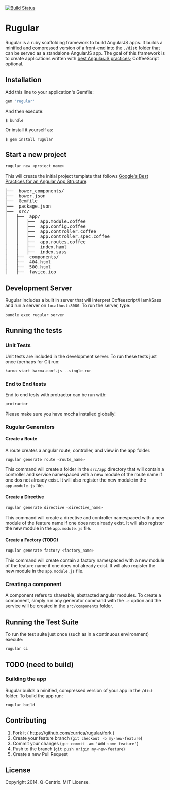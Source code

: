 [![Build Status](https://travis-ci.org/currica/rugular.svg)](https://travis-ci.org/currica/rugular)

# Rugular

Rugular is a ruby scaffolding framework to build AngularJS apps. It builds a
minified and compressed version of a front-end into the ``./dist`` folder that
can be served as a standalone AngularJS app. The goal of this framework is to
create applications written with [best AngularJS
practices](https://github.com/johnpapa/angularjs-styleguide); CoffeeScript
optional.

## Installation

Add this line to your application's Gemfile:

```ruby
gem 'rugular'
```

And then execute:

    $ bundle

Or install it yourself as:

    $ gem install rugular

## Start a new project

```bash
rugular new <project_name>
```

This will create the initial project template that follows [Google's Best
Practices for an Angular App
Structure](https://docs.google.com/document/d/1XXMvReO8-Awi1EZXAXS4PzDzdNvV6pGcuaF4Q9821Es/pub).
<pre>
├──  bower_components/
├──  bower.json
├──  Gemfile
├──  package.json
├──  src/
│   ├──  app/
│   │   ├──  app.module.coffee
│   │   ├──  app.config.coffee
│   │   ├──  app.controller.coffee
│   │   ├──  app.controller.spec.coffee
│   │   ├──  app.routes.coffee
│   │   ├──  index.haml
│   │   ├──  index.sass
│   ├──  components/
│   ├──  404.html
│   ├──  500.html
│   ├──  favico.ico
</pre>

## Development Server

Rugular includes a built in server that will interpret Coffeescript/Haml/Sass
and run a server on ``localhost:8080``. To run the server, type:

```bash
bundle exec rugular server
```

## Running the tests

### Unit Tests

Unit tests are included in the development server. To run these tests just once
(perhaps for CI) run:

```
karma start karma.conf.js --single-run
```

### End to End tests

End to end tests with protractor can be run with:

```bash
protractor
```

Please make sure you have mocha installed globally!

### Rugular Generators

#### Create a Route

A route creates a angular route, controller, and view in the app folder.

```bash
rugular generate route <route_name>
```

This command will create a folder in the ``src/app`` directory that will
contain a controller and service namespaced with a new module of the route
name if one dos not already exist. It will also register the new module in the
``app.module.js`` file.

#### Create a Directive

```bash
rugular generate directive <directive_name>
```

This command will create a directive and controller namespaced with a new
module of the feature name if one does not already exist. It will also register
the new module in the ``app.module.js`` file.

#### Create a Factory (TODO)

```bash
rugular generate factory <factory_name>
```

This command will create contain a factory namespaced with a new module of the
feature name if one does not already exist. It will also register the new
module in the ``app.module.js`` file.

### Creating a component

A component refers to shareable, abstracted angular modules. To create a
component, simply run any generator command with the ``-c`` option and the
service will be created in the ``src/components`` folder.


## Running the Test Suite

To run the test suite just once (such as in a continuous environment) execute:

```bash
rugular ci
```

## TODO (need to build)

### Building the app

Rugular builds a minified, compressed version of your app in the ``/dist``
folder. To build the app run:

```
rugular build
```

## Contributing

1. Fork it ( https://github.com/currica/rugular/fork )
2. Create your feature branch (`git checkout -b my-new-feature`)
3. Commit your changes (`git commit -am 'Add some feature'`)
4. Push to the branch (`git push origin my-new-feature`)
5. Create a new Pull Request

## License
Copyright 2014. Q-Centrix. MIT License.
